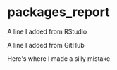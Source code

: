 # packages_report

A line I added from RStudio

A line I added from GitHub

Here's where I made a silly mistake